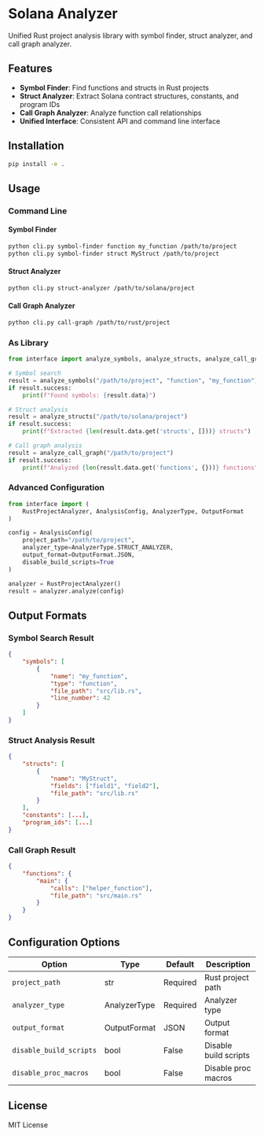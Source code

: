 # Solana Analyzer

Unified Rust project analysis library with symbol finder, struct analyzer, and call graph analyzer.

## Features

- **Symbol Finder**: Find functions and structs in Rust projects
- **Struct Analyzer**: Extract Solana contract structures, constants, and program IDs
- **Call Graph Analyzer**: Analyze function call relationships
- **Unified Interface**: Consistent API and command line interface

## Installation

```bash
pip install -e .
```

## Usage

### Command Line

#### Symbol Finder
```bash
python cli.py symbol-finder function my_function /path/to/project
python cli.py symbol-finder struct MyStruct /path/to/project
```

#### Struct Analyzer
```bash
python cli.py struct-analyzer /path/to/solana/project
```

#### Call Graph Analyzer
```bash
python cli.py call-graph /path/to/rust/project
```

### As Library

```python
from interface import analyze_symbols, analyze_structs, analyze_call_graph

# Symbol search
result = analyze_symbols("/path/to/project", "function", "my_function")
if result.success:
    print(f"Found symbols: {result.data}")

# Struct analysis
result = analyze_structs("/path/to/solana/project")
if result.success:
    print(f"Extracted {len(result.data.get('structs', []))} structs")

# Call graph analysis
result = analyze_call_graph("/path/to/project")
if result.success:
    print(f"Analyzed {len(result.data.get('functions', {}))} functions")
```

### Advanced Configuration

```python
from interface import (
    RustProjectAnalyzer, AnalysisConfig, AnalyzerType, OutputFormat
)

config = AnalysisConfig(
    project_path="/path/to/project",
    analyzer_type=AnalyzerType.STRUCT_ANALYZER,
    output_format=OutputFormat.JSON,
    disable_build_scripts=True
)

analyzer = RustProjectAnalyzer()
result = analyzer.analyze(config)
```

## Output Formats

### Symbol Search Result
```json
{
    "symbols": [
        {
            "name": "my_function",
            "type": "function",
            "file_path": "src/lib.rs",
            "line_number": 42
        }
    ]
}
```

### Struct Analysis Result
```json
{
    "structs": [
        {
            "name": "MyStruct",
            "fields": ["field1", "field2"],
            "file_path": "src/lib.rs"
        }
    ],
    "constants": [...],
    "program_ids": [...]
}
```

### Call Graph Result
```json
{
    "functions": {
        "main": {
            "calls": ["helper_function"],
            "file_path": "src/main.rs"
        }
    }
}
```

## Configuration Options

| Option | Type | Default | Description |
|--------|------|---------|-------------|
| `project_path` | str | Required | Rust project path |
| `analyzer_type` | AnalyzerType | Required | Analyzer type |
| `output_format` | OutputFormat | JSON | Output format |
| `disable_build_scripts` | bool | False | Disable build scripts |
| `disable_proc_macros` | bool | False | Disable proc macros |

## License

MIT License
